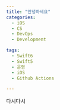 ```yaml
---
title: "안녕하세요"
categories:
  - iOS
  - CS
  - DevOps
  - Development

tags:
  - Swift6
  - Swift5
  - 운영
  - iOS
  - Github Actions

---
```


다시다시

